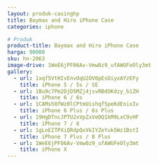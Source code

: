 ```yaml
---
layout: produk-casinghp
title: Baymax and Hiro iPhone Case
categories: iphone

# Produk
product-title: Baymax and Hiro iPhone Case
harga: 90000
sku: hn-2063
image-drive: 1WeE6jPF06Av-Vmw0z9_ufAWUFeOly3mt
gallery:
  - url: 1xqf5VtHIvEnvOqU2OV0pEsDiyxAYzEFy
    title: iPhone 5 / 5s / SE
  - url: 1Bu9c7Pm2DjD5MZj4jsvRBdOKdzy_b1ZH
    title: iPhone 6 / 6s
  - url: 1CAMsh8fWz0lCPtmUishqfSpeKdEnixIv
    title: iPhone 6 Plus / 6s Plus
  - url: 19HgDTncJPTU2xVpZxVeDQ1kM9LxC9vHF
    title: iPhone 7 / 8
  - url: 1gLnEITPXiQRdpQxVkIYZeYuk5Wz1BstI
    title: iPhone 7 Plus / 8 Plus
  - url: 1WeE6jPF06Av-Vmw0z9_ufAWUFeOly3mt
    title: iPhone X
---
```

